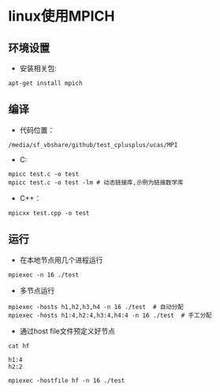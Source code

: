 # linux使用MPICH

## 环境设置

- 安装相关包:

~~~shell
apt-get install mpich
~~~

## 编译

- 代码位置：

~~~wiki
/media/sf_vbshare/github/test_cplusplus/ucas/MPI
~~~

- C:

~~~shell
mpicc test.c -o test
mpicc test.c -o test -lm # 动态链接库,示例为链接数学库
~~~

- C++：

~~~shell
mpicxx test.cpp -o test
~~~

## 运行

- 在本地节点用几个进程运行

~~~shell
mpiexec -n 16 ./test
~~~

- 多节点运行

~~~shell
mpiexec -hosts h1,h2,h3,h4 -n 16 ./test  # 自动分配
mpiexec -hosts h1:4,h2:4,h3:4,h4:4 -n 16 ./test  # 手工分配
~~~

- 通过host file文件预定义好节点

~~~shell
cat hf

h1:4
h2:2

mpiexec -hostfile hf -n 16 ./test
~~~
